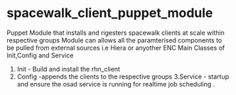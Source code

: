 # spacewalk_client_puppet_module
Puppet Module that installs and rigesters spacewalk clients at scale within respective groups
Module can allows all the paramterised components to be pulled from external sources i.e 
Hiera or anyother ENC
Main Classes of Init,Config and Service 
  1. Init - Build and install the rhn_client
  2. Config -appends the clients to the respective groups
  3.Service - startup and ensure the osad service is running for realtime job scheduling .
